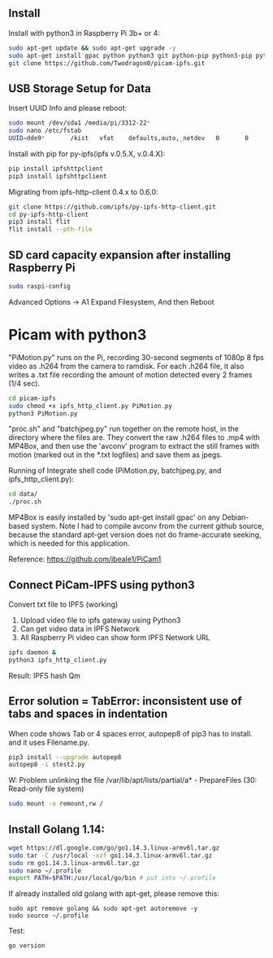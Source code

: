 
## Install
Install with python3 in Raspberry Pi 3b+ or 4:
```sh
sudo apt-get update && sudo apt-get upgrade -y
sudo apt-get install gpac python python3 git python-pip python3-pip python-picamera python3-picamera python-pil python3-pil python-numpy python3-numpy python-scipy python3-scipy -y
git clone https://github.com/Twodragon0/picam-ipfs.git
```
## USB Storage Setup for Data
Insert UUID Info and please reboot:

```sh
sudo mount /dev/sda1 /media/pi/3312-22*
sudo nano /etc/fstab
UUID=dde9*       /kist   vfat    defaults,auto,_netdev   0       0
```

Install with pip for py-ipfs(ipfs v.0.5.X, v.0.4.X):
```sh
pip install ipfshttpclient
pip3 install ipfshttpclient
```

Migrating from ipfs-http-client 0.4.x to 0.6.0:
```sh
git clone https://github.com/ipfs/py-ipfs-http-client.git
cd py-ipfs-http-client
pip3 install flit
flit install --pth-file
```


## SD card capacity expansion after installing Raspberry Pi

```sh
sudo raspi-config
```
Advanced Options -> A1 Expand Filesystem, And then Reboot 

# Picam with python3 

"PiMotion.py" runs on the Pi, recording 30-second segments of 1080p 8 fps video as .h264 from the camera to ramdisk. For each .h264 file, it also writes a .txt file recording the amount of motion detected every 2 frames (1/4 sec).

```sh
cd picam-ipfs
sudo chmod +x ipfs_http_client.py PiMotion.py 
python3 PiMotion.py
```

"proc.sh" and "batchjpeg.py" run together on the remote host, in the directory where the files are. They convert the raw .h264 files to .mp4 with MP4Box, and then use the 'avconv' program to extract the still frames with motion (marked out in the *.txt logfiles) and save them as jpegs.

Running of Integrate shell code (PiMotion.py, batchjpeg.py, and ipfs_http_client.py):
```sh
cd data/
./proc.sh
```

MP4Box is easily installed by 'sudo apt-get install gpac' on any Debian-based system. Note I had to compile avconv from the current github source, because the standard apt-get version does not do frame-accurate seeking, which is needed for this application. 

Reference:
https://github.com/jbeale1/PiCam1


## Connect PiCam-IPFS using python3

Convert txt file to IPFS (working)

1. Upload video file to ipfs gateway using Python3
2. Can get video data in IPFS Network
3. All Raspberry Pi video can show form IPFS Network URL

```sh
ipfs daemon &
python3 ipfs_http_client.py
```

Result: IPFS hash
Qm <hash> 

## Error solution = TabError: inconsistent use of tabs and spaces in indentation
When code shows Tab or 4 spaces error, autopep8 of pip3 has to install. and it uses Filename.py.
```sh
pip3 install --upgrade autopep8
autopep8 -i stest2.py 
```
W: Problem unlinking the file /var/lib/apt/lists/partial/a* - PrepareFiles (30: Read-only file system)
```sh
sudo mount -o remount,rw /
```

## Install Golang 1.14:
```sh
wget https://dl.google.com/go/go1.14.3.linux-armv6l.tar.gz
sudo tar -C /usr/local -xzf go1.14.3.linux-armv6l.tar.gz
sudo rm go1.14.3.linux-armv6l.tar.gz
sudo nano ~/.profile
export PATH=$PATH:/usr/local/go/bin # put into ~/.profile
```
If already installed old golang with apt-get, please remove this:
```
sudo apt remove golang && sudo apt-get autoremove -y
sudo source ~/.profile
```
Test:
```sh
go version
```
